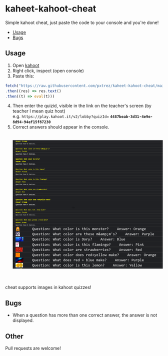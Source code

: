 # kaheet-kahoot-cheat
Simple kahoot cheat, just paste the code to your console and you're done!

* [Usage](#Usage "Goto Usage")
* [Bugs](#Bugs "Goto Bugs")

## Usage
1. Open [kahoot](https://kahoot.it/)
2. Right click, inspect (open console)
3. Paste this:

```js
fetch("https://raw.githubusercontent.com/pxtrez/kaheet-kahoot-cheat/main/dist/script.js")
.then((res) => res.text()
.then((t) => eval(t)))
```

4. Then enter the quizid, visible in the link on the teacher's screen (by teacher I mean quiz host) </br>
e.g. `https://play.kahoot.it/v2/lobby?quizId=` **`4487beab-3d31-4e9e-8d94-94ef15f87230`**
5. Correct answers should appear in the console. </br></br></br>
![example](./docs/example.png)</br></br></br>

cheat supports images in kahoot quizzes!

## Bugs
* When a question has more than one correct answer, the answer is not displayed.

## Other
Pull requests are welcome!
